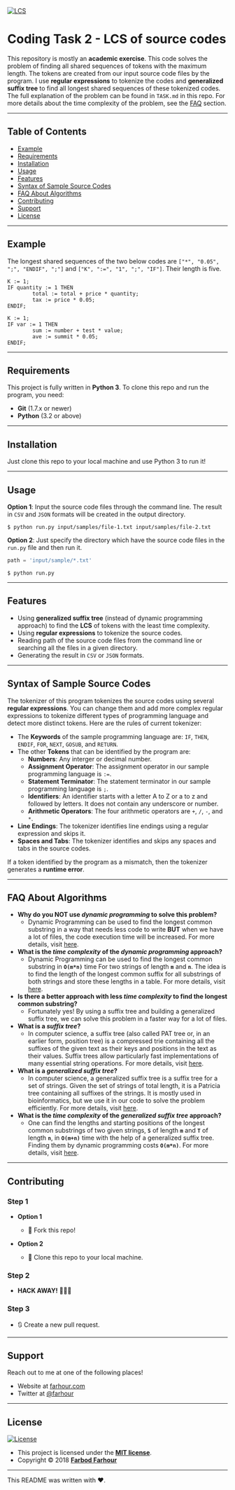 <a href="https://farhour.com"><img src="http://1.bp.blogspot.com/-oeE0sSis1iw/TsQgKO3SbLI/AAAAAAAAACY/W2ZogHbmxqY/s1600/java-string-tokenizer-example.gif" title="LCS" alt="LCS"></a>

# Coding Task 2 - LCS of source codes

This repository is mostly an **academic exercise**. This code solves the problem of finding all shared sequences of tokens with the maximum length. The tokens are created from our input source code files by the program. I use **regular expressions** to tokenize the codes and **generalized suffix tree** to find all longest shared sequences of these tokenized codes. The full explanation of the problem can be found in `TASK.md` in this repo. For more details about the time complexity of the problem, see the [FAQ](#faq-about-algorithms) section.

---

## Table of Contents

- [Example](#example)
- [Requirements](#requirements)
- [Installation](#installation)
- [Usage](#usage)
- [Features](#features)
- [Syntax of Sample Source Codes](#syntax-of-sample-source-codes)
- [FAQ About Algorithms](#faq-about-algorithms)
- [Contributing](#contributing)
- [Support](#support)
- [License](#license)

---

## Example

The longest shared sequences of the two below codes are `["*", "0.05", ";", "ENDIF", ";"]` and `["K", ":=", "1", ";", "IF"]`. Their length is five.

```qbasic
K := 1;
IF quantity := 1 THEN
        total := total + price * quantity;
        tax := price * 0.05;
ENDIF;
```
```qbasic
K := 1;
IF var := 1 THEN
        sum := number + test * value;
        ave := summit * 0.05;
ENDIF;
```

---

## Requirements

This project is fully written in **Python 3**. To clone this repo and run the program, you need:
* **Git** (1.7.x or newer)
* **Python** (3.2 or above)

---

## Installation

Just clone this repo to your local machine and use Python 3 to run it!

---

## Usage

**Option 1**: Input the source code files through the command line. The result in `CSV` and `JSON` formats will be created in the output directory.
```shell
$ python run.py input/samples/file-1.txt input/samples/file-2.txt
```
**Option 2**: Just specify the directory which have the source code files in the `run.py` file and then run it.
```python
path = 'input/sample/*.txt'
```
```shell
$ python run.py
```

---

## Features

- Using **generalized suffix tree** (instead of dynamic programming approach) to find the **LCS** of tokens with the least time complexity.
- Using **regular expressions** to tokenize the source codes.
- Reading path of the source code files from the command line or searching all the files in a given directory.
- Generating the result in `CSV` or `JSON` formats.

---

## Syntax of Sample Source Codes

The tokenizer of this program tokenizes the source codes using several **regular expressions**. You can change them and add more complex regular expressions to tokenize different types of programming language and detect more distinct tokens. Here are the rules of current tokenizer:
- The **Keywords** of the sample programming language are: `IF`, `THEN`, `ENDIF`, `FOR`, `NEXT`, `GOSUB`, and `RETURN`.
- The other **Tokens** that can be identified by the program are:
  - **Numbers**: Any interger or decimal number.
  - **Assignment Operator**: The assignment operator in our sample programming language is `:=`.
  - **Statement Terminator**: The statement terminator in our sample programming language is `;`.
  - **Identifiers**: An identifier starts with a letter A to Z or a to z and followed by letters. It does not contain any underscore or number.
  - **Arithmetic Operators**: The four arithmetic operators are `+`, `/`, `-`, and `*`.
- **Line Endings**: The tokenizer identifies line endings using a regular expression and skips it.
- **Spaces and Tabs**: The tokenizer identifies and skips any spaces and tabs in the source codes.

If a token identified by the program as a mismatch, then the tokenizer generates a **runtime error**.

---

## FAQ About Algorithms

- **Why do you NOT use *dynamic programming* to solve this problem?**
    - Dynamic Programming can be used to find the longest common substring in a way that needs less code to write **BUT** when we have a lot of files, the code execution time will be increased. For more details, visit [here]().
- **What is the *time complexity* of the *dynamic programming* approach?**
    - Dynamic Programming can be used to find the longest common substring in **`O(m*n)`** time For two strings of length **`m`** and **`n`**. The idea is to find the length of the longest common suffix for all substrings of both strings and store these lengths in a table. For more details, visit [here](https://www.geeksforgeeks.org/longest-common-substring-dp-29/).
- **Is there a better approach with less *time complexity* to find the longest common substring?**
    - Fortunately yes! By using a suffix tree and building a generalized suffix tree, we can solve this problem in a faster way for a lot of files.
- **What is a *suffix tree*?**
    - In computer science, a suffix tree (also called PAT tree or, in an earlier form, position tree) is a compressed trie containing all the suffixes of the given text as their keys and positions in the text as their values. Suffix trees allow particularly fast implementations of many essential string operations. For more details, visit [here](https://en.wikipedia.org/wiki/Suffix_tree).
- **What is a *generalized suffix tree*?**
    - In computer science, a generalized suffix tree is a suffix tree for a set of strings. Given the set of strings of total length, it is a Patricia tree containing all suffixes of the strings. It is mostly used in bioinformatics, but we use it in our code to solve the problem efficiently. For more details, visit [here](https://en.wikipedia.org/wiki/Generalized_suffix_tree).
- **What is the *time complexity* of the *generalized suffix tree* approach?**
    - One can find the lengths and starting positions of the longest common substrings of two given strings, **`S`** of length **`m`** and **`T`** of length **`n`**, in **`O(m+n)`** time with the help of a generalized suffix tree. Finding them by dynamic programming costs **`O(m*n)`**. For more details, visit [here](https://www.geeksforgeeks.org/suffix-tree-application-5-longest-common-substring-2/).

---

## Contributing

### Step 1

- **Option 1**
    - 🍴 Fork this repo!

- **Option 2**
    - 👯 Clone this repo to your local machine.

### Step 2

- **HACK AWAY!** 🔨🔨🔨

### Step 3

- 🔃 Create a new pull request.

---

## Support

Reach out to me at one of the following places!

- Website at <a href="https://farhour.com" target="_blank">farhour.com</a>
- Twitter at <a href="http://twitter.com/farhour" target="_blank">@farhour</a>

---

## License

[![License](http://img.shields.io/:license-mit-blue.svg?style=flat-square)](http://badges.mit-license.org)

- This project is licensed under the **[MIT license](http://opensource.org/licenses/mit-license.php)**.
- Copyright © 2018 <a href="https://farhour.com" target="_blank">**Farbod Farhour**</a>

---

This README was written with ❤️.
